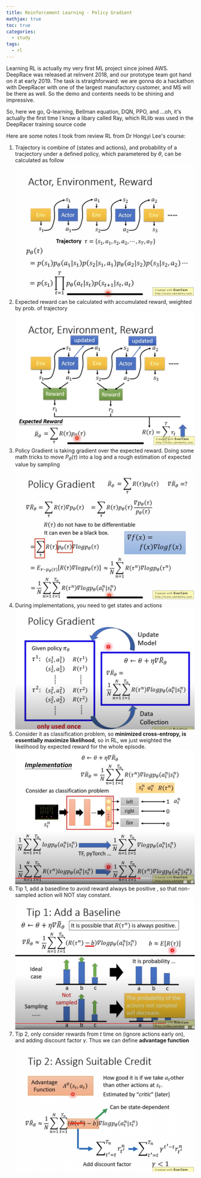 ```yaml
---
title: Reinforcement Learning - Policy Gradient
mathjax: true
toc: true
categories:
  - study
tags:
  - rl
---
```


Learning RL is actually my very first ML project since joined AWS. DeepRace was released at reInvent 2018, and our prototype team got hand on it at early 2019. The task is straighforward: we are gonna do a hackathon with DeepRacer with one of the largest manufactory customer, and MS will be there as well. So the demo and contents needs to be shining and impressive.

So, here we go, Q-learning, Bellman equation, DQN, PPO, and ...oh, it's actually the first time I know a libary called Ray, which RLlib was used in the DeepRacer training source code

Here are some notes I took from review RL from Dr Hongyi Lee's course:
1. Trajectory is combine of {states and actions}, and probability of a tracjectory under a defined policy, which parametered by $\theta$, can be calculated as follow  
![Alt text](/assets/images/23-06-11-RL-pd_files/trajectory.png)  
2. Expected reward can be calculated with accumulated reward, weighted by prob. of trajectory  
![Alt text](/assets/images/23-06-11-RL-pd_files/expected_reward.png)  
3. Policy Gradient is taking gradient over the expected reward. Doing some math tricks to move $P_\theta(\tau)$ into a log and a rough estimation of expected value by sampling
![Alt text](/assets/images/23-06-11-RL-pd_files/policy_gradient.png)      
4. During implementations, you need to get states and actions  
![Alt text](/assets/images/23-06-11-RL-pd_files/get_s_and_a.png)  
5. Consider it as classification problem, so **minimized cross-entropy, is essentially maximize likelihood**, so in RL, we just weighted the likelihood by expected reward for the whole episode.  
![Alt text](/assets/images/23-06-11-RL-pd_files/as-classification.png)  
6. Tip 1, add a basedline to avoid reward always be positive , so that non-sampled action will NOT stay constant. 
![Alt text](/assets/images/23-06-11-RL-pd_files/add_baseline.png)  
7. Tip 2, only consider rewards from $t$ time on (ignore actions early on), and adding discount factor $\gamma$. Thus we can define **advantage function**
![Alt text](/assets/images/23-06-11-RL-pd_files/advantage_function.png)  
